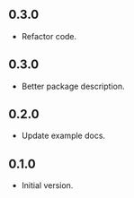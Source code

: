 ## 0.3.0

- Refactor code.

## 0.3.0

- Better package description.

## 0.2.0

- Update example docs.

## 0.1.0

- Initial version.
